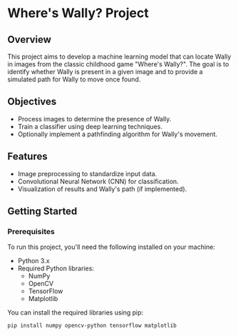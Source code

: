 # Where's Wally? Project

## Overview

This project aims to develop a machine learning model that can locate Wally in images from the classic childhood game "Where's Wally?". The goal is to identify whether Wally is present in a given image and to provide a simulated path for Wally to move once found.

## Objectives

- Process images to determine the presence of Wally.
- Train a classifier using deep learning techniques.
- Optionally implement a pathfinding algorithm for Wally's movement.

## Features

- Image preprocessing to standardize input data.
- Convolutional Neural Network (CNN) for classification.
- Visualization of results and Wally's path (if implemented).

## Getting Started

### Prerequisites

To run this project, you'll need the following installed on your machine:

- Python 3.x
- Required Python libraries:
  - NumPy
  - OpenCV
  - TensorFlow
  - Matplotlib

You can install the required libraries using pip:

```bash
pip install numpy opencv-python tensorflow matplotlib
```
